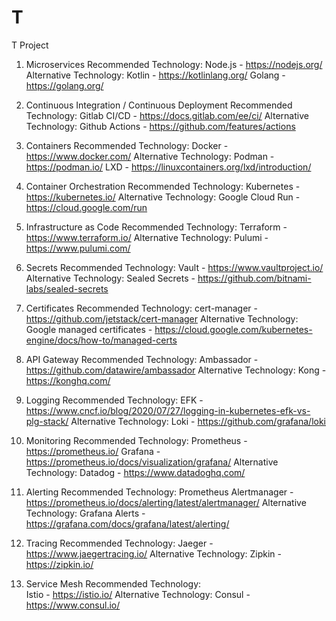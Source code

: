 # T
T Project

1. Microservices
Recommended Technology: 
    Node.js - https://nodejs.org/
Alternative Technology: 
    Kotlin - https://kotlinlang.org/ 
    Golang - https://golang.org/

2. Continuous Integration / Continuous Deployment
Recommended Technology: 
    Gitlab CI/CD - https://docs.gitlab.com/ee/ci/
Alternative Technology: 
    Github Actions - https://github.com/features/actions

3. Containers
Recommended Technology: 
    Docker - https://www.docker.com/
Alternative Technology: 
    Podman - https://podman.io/ 
    LXD - https://linuxcontainers.org/lxd/introduction/

4. Container Orchestration
Recommended Technology: 
    Kubernetes - https://kubernetes.io/
Alternative Technology: 
    Google Cloud Run - https://cloud.google.com/run

5. Infrastructure as Code
Recommended Technology: 
    Terraform - https://www.terraform.io/
Alternative Technology: 
    Pulumi - https://www.pulumi.com/

6. Secrets
Recommended Technology: 
    Vault - https://www.vaultproject.io/
Alternative Technology: 
    Sealed Secrets - https://github.com/bitnami-labs/sealed-secrets

7. Certificates
Recommended Technology: 
    cert-manager - https://github.com/jetstack/cert-manager
Alternative Technology: 
    Google managed certificates - https://cloud.google.com/kubernetes-engine/docs/how-to/managed-certs

8. API Gateway
Recommended Technology: 
    Ambassador - https://github.com/datawire/ambassador
Alternative Technology: 
    Kong - https://konghq.com/

9. Logging
Recommended Technology: 
    EFK - https://www.cncf.io/blog/2020/07/27/logging-in-kubernetes-efk-vs-plg-stack/
Alternative Technology: 
    Loki - https://github.com/grafana/loki

10. Monitoring
Recommended Technology: 
    Prometheus - https://prometheus.io/
    Grafana - https://prometheus.io/docs/visualization/grafana/
Alternative Technology: 
    Datadog - https://www.datadoghq.com/

11. Alerting
Recommended Technology: 
    Prometheus Alertmanager - https://prometheus.io/docs/alerting/latest/alertmanager/
Alternative Technology: 
    Grafana Alerts - https://grafana.com/docs/grafana/latest/alerting/

12. Tracing
Recommended Technology: 
    Jaeger - https://www.jaegertracing.io/
Alternative Technology: 
    Zipkin - https://zipkin.io/

13. Service Mesh
Recommended Technology:  
    Istio - https://istio.io/
Alternative Technology: 
    Consul - https://www.consul.io/